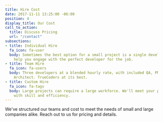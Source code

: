 ```yaml
---
title: Hire Cost
date: 2017-11-11 13:25:00 -06:00
position: 4
display_title: Our Cost
call_to_action:
  title: Discuss Pricing
  url: "/contact"
subsections:
- title: Individual Hire
  fa_icon: fa-user
  body: Sometimes the best option for a small project is a single developer. We'll
    help you engage with the perfect developer for the job.
- title: Team Hire
  fa_icon: fa-users
  body: Three developers at a blended hourly rate, with included QA, PM, and a supervising
    Architect. TrueCoders at its best.
- title: Custom Hire
  fa_icon: fa-tags
  body: Large projects can require a large workforce. We'll meet your project's requirements
    with skill and efficiency.
---
```


We've structured our teams and cost to meet the needs of small and large companies alike. Reach out to us for pricing and details.